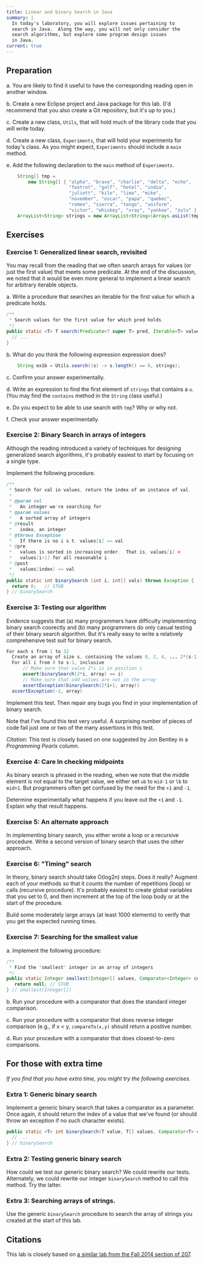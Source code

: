 ```yaml
---
title: Linear and binary Search in Java
summary: |
  In today's laboratory, you will explore issues pertaining to
  search in Java.  Along the way, you will not only consider the
  search algorithms, but explore some program design issues
  in Java.
current: true
---
```

Preparation
-----------

a. You are likely to find it useful to have <ulink
url='../readings/search.html'>the corresponding reading</ulink>
open in another window.

b. Create a new Eclipse project and Java package for this lab.
(I'd recommend that you also create a Git repository, but it's up
to you.)

c. Create a new class, `Utils`, that will hold much of the library
code that you will write today.

d. Create a new class, `Experiments`, that will hold your experiments
for today's class.  As you might expect, `Experiments` should include
a `main` method.

e. Add the following declaration to the `main` method of
`Experiments`.

```java
    String[] tmp = 
        new String[] { "alpha", "bravo", "charlie", "delta", "echo",
                       "foxtrot", "golf", "hotel", "india",
                       "juliett", "kilo", "lima", "mike", 
                       "november", "oscar", "papa", "quebec",
                       "romeo", "sierra", "tango", "uniform",
                       "victor", "whiskey", "xray", "yankee", "zulu" };
    ArrayList<String> strings = new ArrayList<String>(Arrays.asList(tmp));
```

Exercises
---------

### Exercise 1: Generalized linear search, revisited 

You may recall from the reading that we often search arrays for
values (or just the first value) that meets some predicate.  At
the end of the discussion, we noted that it would be even more general
to implement a linear search for arbitrary iterable objects.

a. Write a procedure that searches an iterable for the first value
for which a predicate holds.

```java
/**
 * Search values for the first value for which pred holds.
 */
public static <T> T search(Predicate<? super T> pred, Iterable<T> values) throws Exception {
  // ...
}
```

b. What do you think the following expression expression does?

```java
    String ex1b = Utils.search((s) -> s.length() == 6, strings);
```

c. Confirm your answer experimentally.

d. Write an expression to find the first element of `strings` that
contains a `u`.  (You may find the `contains` method in the
`String` class useful.)

e. Do you expect to be able to use search with `tmp`?  Why or why
not.

f. Check your answer experimentally.

### Exercise 2: Binary Search in arrays of integers

Although the reading introduced a variety of techniques for designing
generalized search algorithms, it's probably easiest to start by
focusing on a single type.

Implement the following procedure.

```java
/**
 * Search for val in values, return the index of an instance of val.
 *
 * @param val
 *   An integer we're searching for
 * @param values
 *   A sorted array of integers
 * @result
 *   index, an integer
 * @throws Exception
 *   If there is no i s.t. values[i] == val
 * @pre
 *   values is sorted in increasing order.  That is, values[i] <
 *   values[i+1] for all reasonable i.
 * @post
 *   values[index] == val
 */
public static int binarySearch (int i, int[] vals) throws Exception {
  return 0;   // STUB
} // binarySearch
```

### Exercise 3: Testing our algorithm

Evidence suggests that (a) many programmers have difficulty implementing
binary search coorectly and (b) many programmers do only casual testing
of their binary search algorithm.  But it's really easy to write a
relatively comprehensive test suit for binary search. 

```java
For each s from 1 to 32
  Create an array of size s, containing the values 0, 2, 4, ... 2*(s-1)
  For all i from 0 to s-1, inclusive
      // Make sure that value 2*i is in position i
      assert(binarySearch(2*i, array) == i)
      // Make sure that odd values are not in the array
      assertException(binarySearch(2*i+1, array))
  assertException(-1, array)
```

Implement this test.  Then repair any bugs you find in your implementation
of binary search.

Note that I've found this test very useful.  A surprising number of
pieces of code fail just one or two of the many assertions in this test.

*Citation:* This test is closely based on one suggested
by Jon Bentley in a _Programming Pearls_ column.

### Exercise 4: Care In checking midpoints

As binary search is phrased in the reading, when we note that the
middle element is not equal to the target value, we either set `ub`
to `mid-1` or `lb` to `mid+1`.  But programmers often get confused
by the need for the `+1` and `-1`.

Determine experimentally what happens if you leave out the `+1` and
`-1`.  Explain why that result happens.

### Exercise 5: An alternate approach

In implementing binary search, you either wrote a loop or a
recursive procedure.  Write a second version of binary search
that uses the other approach.

### Exercise 6: "Timing" search

In theory, binary search should take O(log<subscript>2</subscript>n)
steps.  Does it really?  Augment each of your methods so that it
counts the number of repetitions (loop) or calls (recursive procedure).
It's probably easiest to create global variables that you set to
0, and then increment at the top of the loop body or at the start
of the procedure.

Build some moderately large arrays (at least 1000 elements) to verify
that you get the expected running times.

### Exercise 7: Searching for the smallest value

a. Implement the following procedure:

```java
/**
 * Find the "smallest" integer in an array of integers
 */
public static Integer smallest(Integer[] values, Comparator<Integer> compare) {
   return null; // STUB
} // smallest(Integer[])
```

b. Run your procedure with a comparator that does the standard
integer comparison.

c. Run your procedure with a comparator that does reverse integer
comparison (e.g., if x < y, `compareTo(x,y)` should 
return a positive number.

d. Run your procedure with a comparator that does closest-to-zero
comparisons.

For those with extra time
-------------------------

_If you find that you have extra time, you might try the following
exercises._

### Extra 1: Generic binary search

Implement a generic binary search that takes a comparator as
a parameter.  Once again, it should return the index of a value that
we've found (or should throw an exception if no such character
exists).

```java
public static <T> int binarySearch(T value, T[] values, Comparator<T> compare) throws Exception {
  // ...
} // binarySearch
```

### Extra 2: Testing generic binary search

How could we test our generic binary search?  We could rewrite our
tests.  Alternately, we could rewrite our integer `binarySearch`
method to call this method.  Try the latter.

### Extra 3: Searching arrays of strings.

Use the generic `binarySearch` procedure to search the array of strings
you created at the start of this lab.

Citations
---------

This lab is closely based on [a similar lab from the Fall 2014 section
of 207](https://www.cs.grinnell.edu/~rebelsky/Courses/CSC207/2014F/labs/search.html).

